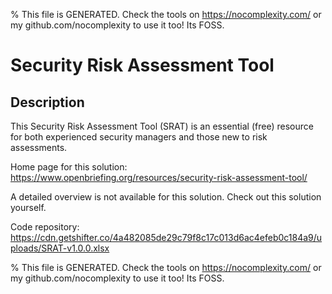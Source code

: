 
% This file is GENERATED. Check the tools on https://nocomplexity.com/ or my github.com/nocomplexity to use it too! Its FOSS. 

# Security Risk Assessment Tool

## Description 

This Security Risk Assessment Tool (SRAT) is an essential (free) resource for both experienced security managers and those new to risk assessments.

Home page for this solution: https://www.openbriefing.org/resources/security-risk-assessment-tool/ 

A detailed overview is not available for this solution. Check out this solution yourself.

Code repository: https://cdn.getshifter.co/4a482085de29c79f8c17c013d6ac4efeb0c184a9/uploads/SRAT-v1.0.0.xlsx


% This file is GENERATED. Check the tools on https://nocomplexity.com/ or my github.com/nocomplexity to use it too! Its FOSS. 

